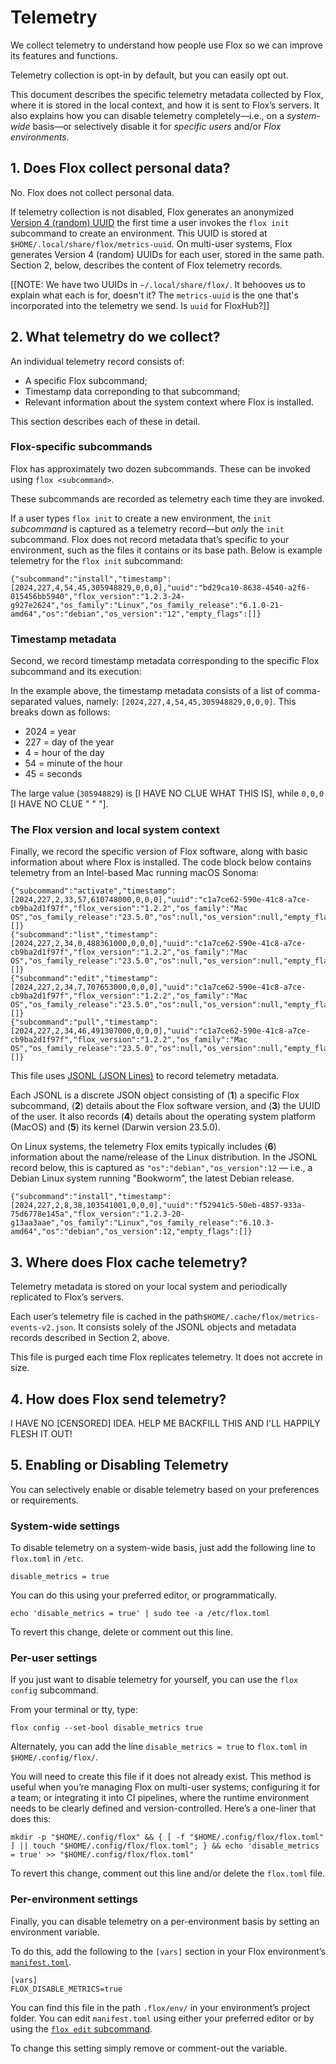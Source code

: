 # Telemetry

We collect telemetry to understand how people use Flox so we can improve its features and functions.

Telemetry collection is opt-in by default, but you can easily opt out.

This document describes the specific telemetry metadata collected by Flox, where it is stored in the local context, and how it is sent to Flox’s servers. It also explains how you can disable telemetry completely—i.e., on a _system-wide_ basis—or selectively disable it for _specific users_ and/or _Flox environments_.


## 1. Does Flox collect personal data?

No. Flox does not collect personal data.

If telemetry collection is not disabled, Flox generates an anonymized [Version 4 (random) UUID](https://en.wikipedia.org/wiki/Universally_unique_identifier#Version_4_(random)) the first time a user invokes the `flox init` subcommand to create an environment. This UUID is stored at `$HOME/.local/share/flox/metrics-uuid`. On multi-user systems, Flox generates Version 4 (random) UUIDs for each user, stored in the same path. Section 2, below, describes the content of Flox telemetry records.

[[NOTE: We have two UUIDs in `~/.local/share/flox/`. It behooves us to explain what each is for, doesn't it? The `metrics-uuid` is the one that's incorporated into the telemetry we send. Is `uuid` for FloxHub?]]

## 2. What telemetry do we collect?

An individual telemetry record consists of:

-  A specific Flox subcommand;
-  Timestamp data correponding to that subcommand;
-  Relevant information about the system context where Flox is installed.

This section describes each of these in detail.


### Flox-specific subcommands

Flox has approximately two dozen subcommands. These can be invoked using `flox <subcommand>`.

These subcommands are recorded as telemetry each time they are invoked.

If a user types `flox init` to create a new environment, the `init` _subcommand_ is captured as a telemetry record—but _only_ the `init` subcommand. Flox does not record metadata that’s specific to your environment, such as the files it contains or its base path. Below is example telemetry for the `flox init` subcommand:

```
{"subcommand":"install","timestamp":[2024,227,4,54,45,305948829,0,0,0],"uuid":"bd29ca10-8638-4540-a2f6-015456bb5940","flox_version":"1.2.3-24-g927e2624","os_family":"Linux","os_family_release":"6.1.0-21-amd64","os":"debian","os_version":"12","empty_flags":[]}
```

### Timestamp metadata

Second, we record timestamp metadata corresponding to the specific Flox subcommand and its execution:

In the example above, the timestamp metadata consists of a list of comma-separated values, namely: `[2024,227,4,54,45,305948829,0,0,0]`. This breaks down as follows:

-  2024 = year
-  227 = day of the year
-  4 = hour of the day
-  54 = minute of the hour
-  45 = seconds

The large value (`305948829`) is [I HAVE NO CLUE WHAT THIS IS], while `0,0,0` [I HAVE NO CLUE " " "].


### The Flox version and local system context

Finally, we record the specific version of Flox software, along with basic information about where Flox is installed. The code block below contains telemetry from an Intel-based Mac running macOS Sonoma:

```
{"subcommand":"activate","timestamp":[2024,227,2,33,57,610748000,0,0,0],"uuid":"c1a7ce62-590e-41c8-a7ce-cb9ba2d1f97f","flox_version":"1.2.2","os_family":"Mac OS","os_family_release":"23.5.0","os":null,"os_version":null,"empty_flags":[]}
{"subcommand":"list","timestamp":[2024,227,2,34,0,488361000,0,0,0],"uuid":"c1a7ce62-590e-41c8-a7ce-cb9ba2d1f97f","flox_version":"1.2.2","os_family":"Mac OS","os_family_release":"23.5.0","os":null,"os_version":null,"empty_flags":[]}
{"subcommand":"edit","timestamp":[2024,227,2,34,7,707653000,0,0,0],"uuid":"c1a7ce62-590e-41c8-a7ce-cb9ba2d1f97f","flox_version":"1.2.2","os_family":"Mac OS","os_family_release":"23.5.0","os":null,"os_version":null,"empty_flags":[]}
{"subcommand":"pull","timestamp":[2024,227,2,34,46,491307000,0,0,0],"uuid":"c1a7ce62-590e-41c8-a7ce-cb9ba2d1f97f","flox_version":"1.2.2","os_family":"Mac OS","os_family_release":"23.5.0","os":null,"os_version":null,"empty_flags":[]}
```

This file uses [JSONL (JSON Lines)](https://jsonlines.org/) to record telemetry metadata.

Each JSONL is a discrete JSON object consisting of (**1**) a specific Flox subcommand, (**2**) details about the Flox software version, and (**3**) the UUID of the user. It also records (**4**) details about the operating system platform (MacOS) and (**5**) its kernel (Darwin version 23.5.0).

On Linux systems, the telemetry Flox emits typically includes (**6**) information about the name/release of the Linux distribution. In the JSONL record below, this is captured as `"os":"debian","os_version":12` — i.e., a Debian Linux system running "Bookworm", the latest Debian release.

```
{"subcommand":"install","timestamp":[2024,227,2,8,38,103541001,0,0,0],"uuid":"f52941c5-50eb-4857-933a-75d6778e145a","flox_version":"1.2.3-20-g13aa3aae","os_family":"Linux","os_family_release":"6.10.3-amd64","os":"debian","os_version":12,"empty_flags":[]}
```


## 3. Where does Flox cache telemetry?

Telemetry metadata is stored on your local system and periodically replicated to Flox’s servers.

Each user’s telemetry file is cached in the path`$HOME/.cache/flox/metrics-events-v2.json`. It consists solely of the JSONL objects and metadata records described in Section 2, above.

This file is purged each time Flox replicates telemetry. It does not accrete in size.


## 4. How does Flox send telemetry?

I HAVE NO [CENSORED] IDEA. HELP ME BACKFILL THIS AND I'LL HAPPILY FLESH IT OUT!


## 5. Enabling or Disabling Telemetry

You can selectively enable or disable telemetry based on your preferences or requirements.


### System-wide settings

To disable telemetry on a system-wide basis, just add the following line to `flox.toml` in `/etc`.

```
disable_metrics = true
```

You can do this using your preferred editor, or programmatically.

```
echo 'disable_metrics = true' | sudo tee -a /etc/flox.toml
```

To revert this change, delete or comment out this line.


### Per-user settings

If you just want to disable telemetry for yourself, you can use the `flox config` subcommand.

From your terminal or tty, type:

```
flox config --set-bool disable_metrics true
```

Alternately, you can add the line `disable_metrics = true` to `flox.toml` in `$HOME/.config/flox/`.

You will need to create this file if it does not already exist. This method is useful when you’re managing Flox on multi-user systems; configuring it for a team; or integrating it into CI pipelines, where the runtime environment needs to be clearly defined and version-controlled. Here’s a one-liner that does this:

```
mkdir -p "$HOME/.config/flox" && { [ -f "$HOME/.config/flox/flox.toml" ] || touch "$HOME/.config/flox/flox.toml"; } && echo 'disable_metrics = true' >> "$HOME/.config/flox/flox.toml"
```

To revert this change, comment out this line and/or delete the `flox.toml` file.


### Per-environment settings

Finally, you can disable telemetry on a per-environment basis by setting an environment variable.

To do this, add the following to the `[vars]` section in your Flox environment’s [`manifest.toml`](https://flox.dev/docs/reference/command-reference/manifest.toml/).

```
[vars]
FLOX_DISABLE_METRICS=true
```
You can find this file in the path `.flox/env/` in your environment’s project folder. You can edit `manifest.toml` using either your preferred editor or by using the [`flox edit` subcommand](https://flox.dev/docs/reference/command-reference/flox-edit/?h=).

To change this setting simply remove or comment-out the variable.
